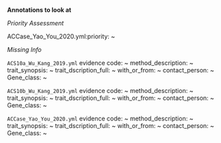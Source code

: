 **Annotations to look at**

*Priority Assessment*

ACCase_Yao_You_2020.yml:priority: ~

*Missing Info*

```ACS10a_Wu_Kang_2019.yml```
evidence code: ~
method_description: ~
trait_synopsis: ~
trait_dscription_full: ~
with_or_from: ~
contact_person: ~
Gene_class: ~

```ACS10b_Wu_Kang_2019.yml```
evidence code: ~
method_description: ~
trait_synopsis: ~
trait_dscription_full: ~
with_or_from: ~
contact_person: ~
Gene_class: ~

```ACCase_Yao_You_2020.yml```
evidence code: ~
method_description: ~
trait_synopsis: ~
trait_dscription_full: ~
with_or_from: ~
contact_person: ~
Gene_class: ~